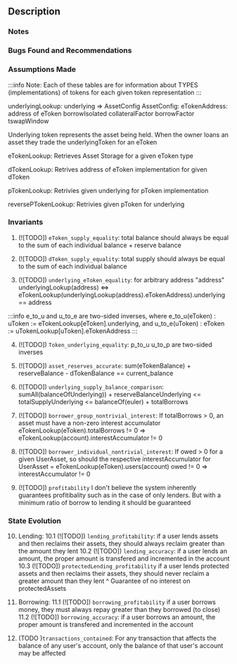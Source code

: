 ## Description
### Notes
### Bugs Found and Recommendations
### Assumptions Made


:::info
    Note: Each of these tables are for information about TYPES (implementations) of tokens for each given token representation
:::

underlyingLookup: underlying => AssetConfig
    AssetConfig:
        eTokenAddress: address of eToken
        borrowIsolated
        collateralFactor
        borrowFactor
        tswapWindow

Underlying token represents the asset being held. When the owner loans an asset they trade the underlyingToken for an eToken

eTokenLookup: Retrieves Asset Storage for a given eToken type

dTokenLookup: Retrives address of eToken implementation for given dToken

pTokenLookup: Retrivies given underlying for pToken implementation

reversePTokenLookup: Retrivies given pToken for underlying

### Invariants

1. (![TODO]) `eToken_supply_equality`:
        total balance should always be equal to the sum of each individual balance + reserve balance

2. (![TODO]) `dToken_supply_equality`:
    total supply should always be equal to the sum of each individual balance

3. (![TODO]) `underlying_eToken_equality`:
for arbitrary address "address"
    underlyingLookup(address) <=>
    eTokenLookup(underlyingLookup(address).eTokenAddress).underlying == address

:::info 
e_to_u and u_to_e are two-sided inverses, where
  e_to_u(eToken) : uToken := eTokenLookup[eToken].underlying, and
  u_to_e(uToken) : eToken := uTokenLookup[uToken].eTokenAddress
:::

<!-- e_to_d and d_to_e are two-sided inverses...
    ^ outdated and no longer true -->

4. (![TODO]) `Token_underlying_equality`:
    p_to_u u_to_p are two-sided inverses

5. (![TODO]) `asset_reserves_accurate`:
    sum(eTokenBalance) + reserveBalance - dTokenBalance == current_balance 

6. (![TODO]) `underlying_supply_balance_comparison`:
    sumAll(balanceOfUnderlying)) + reserveBalanceUnderlying <= totalSupplyUnderlying <= balanceOf(euler) + totalBorrows 

7. (![TODO]) `borrower_group_nontrivial_interest`:
    If totalBorrows > 0, an asset must have a non-zero interest accumulator
    eTokenLookup(eToken).totalBorrows != 0 => eTokenLookup(account).interestAccumulator != 0

8. (![TODO]) `borrower_individual_nontrivial_interest`:
    If owed > 0 for a given UserAsset, so should the respective interestAccumulator
    for UserAsset = eTokenLookup(eToken).users(account)
        owed != 0 => interestAccumulator != 0

9. (![TODO]) `profitability`
    I don't believe the system inherently guarantees profitibality such as in the case of only lenders. But with a minimum ratio of borrow to lending it should be guaranteed

### State Evolution

10. Lending:
    10.1 (![TODO]) `lending_profitability`:
        if a user lends assets and then reclaims their assets, they should always reclaim greater than the amount they lent
    10.2 (![TODO]) `lending_accuracy`:
        if a user lends an amount, the proper amount is transfered and incremented in the account
    10.3 (![TODO]) `protectedLending_profitability`
        if a user lends protected assets and then reclaims their assets, they should never reclaim a greater amount than they lent
        ^ Guarantee of no interest on protectedAssets

11. Borrowing:
    11.1 (![TODO]) `borrowing_profitability`
        if a user borrows money, they must always repay greater than they borrowed (to close)
    11.2 (![TODO]) `borrowing_accuracy`:
        if a user borrows an amount, the proper amount is transfered and incremented in the account

12. (TODO )`transactions_contained`:
    For any transaction that affects the balance of any user's account, only the balance of that user's account may be affected 
